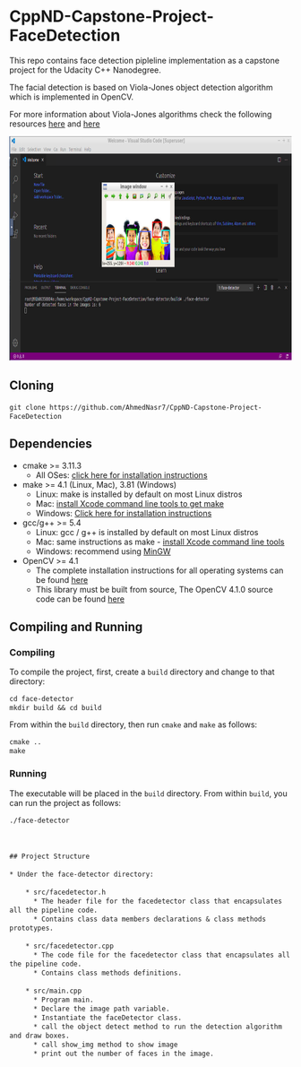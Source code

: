 # CppND-Capstone-Project-FaceDetection

This repo contains face detection pipleline implementation as a capstone project for the Udacity C++ Nanodegree.

The facial detection is based on Viola-Jones object detection algorithm which is implemented in OpenCV.

For more information about Viola-Jones algorithms check the following resources [here](https://en.wikipedia.org/wiki/Viola%E2%80%93Jones_object_detection_framework) and [here](https://towardsdatascience.com/the-intuition-behind-facial-detection-the-viola-jones-algorithm-29d9106b6999)

<img src="face-detection-demo.png" width="650" height="400" />


## Cloning

```
git clone https://github.com/AhmedNasr7/CppND-Capstone-Project-FaceDetection
```

## Dependencies 

* cmake >= 3.11.3
  * All OSes: [click here for installation instructions](https://cmake.org/install/)
* make >= 4.1 (Linux, Mac), 3.81 (Windows)
  * Linux: make is installed by default on most Linux distros
  * Mac: [install Xcode command line tools to get make](https://developer.apple.com/xcode/features/)
  * Windows: [Click here for installation instructions](http://gnuwin32.sourceforge.net/packages/make.htm)
* gcc/g++ >= 5.4
  * Linux: gcc / g++ is installed by default on most Linux distros
  * Mac: same instructions as make - [install Xcode command line tools](https://developer.apple.com/xcode/features/)
  * Windows: recommend using [MinGW](http://www.mingw.org/)
* OpenCV >= 4.1
  * The complete installation instructions for all operating systems can be found [here](https://www.learnopencv.com/opencv-installation-on-ubuntu-macos-windows-and-raspberry-pi/)
  * This library must be built from source, The OpenCV 4.1.0 source code can be found [here](https://github.com/opencv/opencv/tree/4.1.0)

## Compiling and Running

### Compiling
To compile the project, first, create a `build` directory and change to that directory:
```
cd face-detector
mkdir build && cd build
```
From within the `build` directory, then run `cmake` and `make` as follows:
```
cmake ..
make
```
### Running
The executable will be placed in the `build` directory. From within `build`, you can run the project as follows:
```
./face-detector



## Project Structure 

* Under the face-detector directory:
	
	* src/facedetector.h
	  * The header file for the facedetector class that encapsulates all the pipeline code.
	  * Contains class data members declarations & class methods prototypes.

	* src/facedetector.cpp
	  * The code file for the facedetector class that encapsulates all the pipeline code.
	  * Contains class methods definitions.

	* src/main.cpp
	  * Program main.
	  * Declare the image path variable.
	  * Instantiate the faceDetector class.
	  * call the object detect method to run the detection algorithm and draw boxes.
	  * call show_img method to show image
	  * print out the number of faces in the image.

